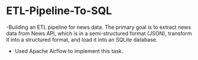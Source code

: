# ETL-Pipeline-To-SQL
-Building an ETL pipeline for news data. The primary goal is to extract news data from News API, which is in a semi-structured format (JSON), transform it into a structured format, and load it into an SQLite database. 
- Used Apache Airflow to implement this task.
